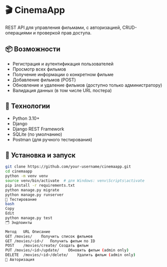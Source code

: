 # 🎬 CinemaApp

REST API для управления фильмами, с авторизацией, CRUD-операциями и проверкой прав доступа.

## 📦 Возможности

- Регистрация и аутентификация пользователей
- Просмотр всех фильмов
- Получение информации о конкретном фильме
- Добавление фильмов (POST)
- Обновление и удаление фильмов (доступно только администратору)
- Валидация данных (в том числе URL постера)

## 🚀 Технологии

- Python 3.10+
- Django
- Django REST Framework
- SQLite (по умолчанию)
- Postman (для ручного тестирования)

## 📂 Установка и запуск

```bash
git clone https://github.com/your-username/cinemaapp.git
cd cinemaapp
python -m venv venv
source venv/bin/activate  # для Windows: venv\Scripts\activate
pip install -r requirements.txt
python manage.py migrate
python manage.py runserver
🧪 Тестирование
bash
Copy
Edit
python manage.py test
🗂️ Эндпоинты

Метод	URL	Описание
GET	/movies/	Получить список фильмов
GET	/movies/<id>/	Получить фильм по ID
POST	/movies/create/	Создать фильм
PUT	/movies/<id>/update/	Обновить фильм (admin only)
DELETE	/movies/<id>/delete/	Удалить фильм (admin only)
📌 Авторизация
